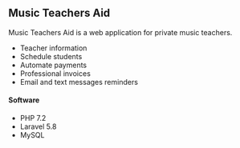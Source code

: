 ## Music Teachers Aid

Music Teachers Aid is a web application for private music teachers.
* Teacher information
* Schedule students
* Automate payments
* Professional invoices
* Email and text messages reminders

#### Software
* PHP 7.2
* Laravel 5.8
* MySQL

